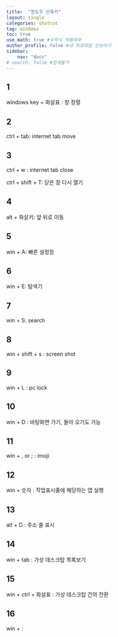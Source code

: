 ```yaml
---
title:  "윈도우 단축키"
layout: single
categories: shotcut
tag: windows
toc: true
use_math: true #수학식 적용여부
author_profile: false #내 프로파일 안보이기
sidebar:
    nav: "docs" 
# search: false #검색불가
---
```

## 1
windows key + 화살표 :
창 정렬
## 2
ctrl + tab:
internet tab move
## 3
ctrl + w :
internet tab close

ctrl + shift + T:
닫은 창 다시 열기
## 4
alt + 화살키:
앞 뒤로 이동
## 5
win + A:
빠른 설정창
## 6
win + E:
탐색기
## 7
win + S:
search
## 8
win + shift + s :
screen shot
## 9
win + L :
pc lock
## 10
win + D :
바탕화면 가기, 돌아 오기도 가능
## 11
win + , or ; :
imoji
## 12
win + 숫자 :
작업표시줄에 해당하는 앱 실행
## 13
alt + D :
주소 줄 표시
## 14
win + tab :
가상 데스크탑 목록보기
## 15
win + ctrl + 화살표 :
가상 데스크탑 간의 전환
## 16
win + :

